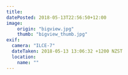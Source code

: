```yaml
---
title: 
datePosted: 2018-05-13T22:56:50+12:00
image: 
    origin: "bigview.jpg"
    thumb: "bigview_thumb.jpg"
exif:
  camera: "ILCE-7"
  dateTaken: 2018-05-13 13:06:32 +1200 NZST
  location:
    name: ""
---
```



	
